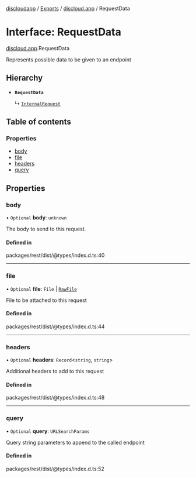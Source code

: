 [discloudapp](../README.md) / [Exports](../modules.md) / [discloud.app](../modules/discloud_app.md) / RequestData

# Interface: RequestData

[discloud.app](../modules/discloud_app.md).RequestData

Represents possible data to be given to an endpoint

## Hierarchy

- **`RequestData`**

  ↳ [`InternalRequest`](discloud_app.InternalRequest.md)

## Table of contents

### Properties

- [body](discloud_app.RequestData.md#body)
- [file](discloud_app.RequestData.md#file)
- [headers](discloud_app.RequestData.md#headers)
- [query](discloud_app.RequestData.md#query)

## Properties

### body

• `Optional` **body**: `unknown`

The body to send to this request.

#### Defined in

packages/rest/dist/@types/index.d.ts:40

___

### file

• `Optional` **file**: `File` \| [`RawFile`](discloud_app.RawFile.md)

File to be attached to this request

#### Defined in

packages/rest/dist/@types/index.d.ts:44

___

### headers

• `Optional` **headers**: `Record`<`string`, `string`\>

Additional headers to add to this request

#### Defined in

packages/rest/dist/@types/index.d.ts:48

___

### query

• `Optional` **query**: `URLSearchParams`

Query string parameters to append to the called endpoint

#### Defined in

packages/rest/dist/@types/index.d.ts:52
